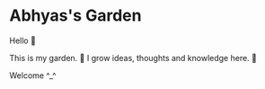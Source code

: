 # Abhyas's Garden

Hello 👋

This is my garden. 🏡 I grow ideas, thoughts and knowledge here. 🌳

Welcome ^_^
